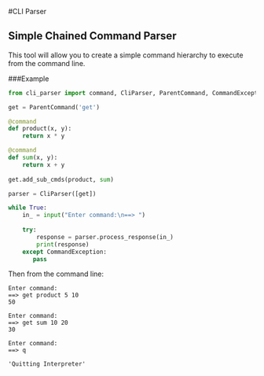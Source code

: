 #CLI Parser
## Simple Chained Command Parser

This tool will allow you to create a simple command hierarchy to execute from the command line.

###Example
```python
from cli_parser import command, CliParser, ParentCommand, CommandException

get = ParentCommand('get')

@command
def product(x, y):
    return x * y

@command
def sum(x, y):
    return x + y
    
get.add_sub_cmds(product, sum)

parser = CliParser([get])

while True:
    in_ = input("Enter command:\n==> ")
    
    try:
        response = parser.process_response(in_)
        print(response)
    except CommandException:
       pass
```  

Then from the command line:

```
Enter command:
==> get product 5 10
50

Enter command:
==> get sum 10 20
30

Enter command:
==> q

'Quitting Interpreter'

```